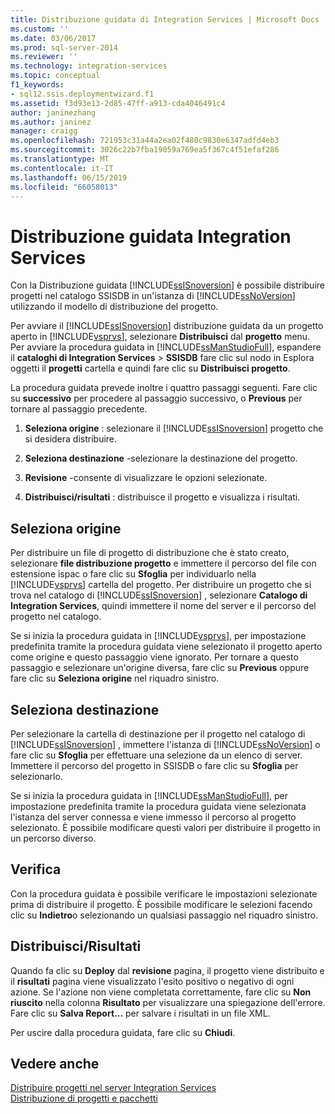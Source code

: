 ```yaml
---
title: Distribuzione guidata di Integration Services | Microsoft Docs
ms.custom: ''
ms.date: 03/06/2017
ms.prod: sql-server-2014
ms.reviewer: ''
ms.technology: integration-services
ms.topic: conceptual
f1_keywords:
- sql12.ssis.deploymentwizard.f1
ms.assetid: f3d93e13-2d85-47ff-a913-cda4046491c4
author: janinezhang
ms.author: janinez
manager: craigg
ms.openlocfilehash: 721953c31a44a2ea02f480c9830e6347adfd4eb3
ms.sourcegitcommit: 3026c22b7fba19059a769ea5f367c4f51efaf286
ms.translationtype: MT
ms.contentlocale: it-IT
ms.lasthandoff: 06/15/2019
ms.locfileid: "66058013"
---
```

# <a name="integration-services-deployment-wizard"></a>Distribuzione guidata Integration Services
  Con la Distribuzione guidata [!INCLUDE[ssISnoversion](../includes/ssisnoversion-md.md)] è possibile distribuire progetti nel catalogo SSISDB in un'istanza di [!INCLUDE[ssNoVersion](../includes/ssnoversion-md.md)] utilizzando il modello di distribuzione del progetto.  
  
 Per avviare il [!INCLUDE[ssISnoversion](../includes/ssisnoversion-md.md)] distribuzione guidata da un progetto aperto in [!INCLUDE[vsprvs](../includes/vsprvs-md.md)], selezionare **Distribuisci** dal **progetto** menu. Per avviare la procedura guidata in [!INCLUDE[ssManStudioFull](../includes/ssmanstudiofull-md.md)], espandere il **cataloghi di Integration Services** > **SSISDB** fare clic sul nodo in Esplora oggetti il **progetti** cartella e quindi fare clic su **Distribuisci progetto**.  
  
 La procedura guidata prevede inoltre i quattro passaggi seguenti. Fare clic su **successivo** per procedere al passaggio successivo, o **Previous** per tornare al passaggio precedente.  
  
1.  **Seleziona origine** : selezionare il [!INCLUDE[ssISnoversion](../includes/ssisnoversion-md.md)] progetto che si desidera distribuire.  
  
2.  **Seleziona destinazione** -selezionare la destinazione del progetto.  
  
3.  **Revisione** -consente di visualizzare le opzioni selezionate.  
  
4.  **Distribuisci/risultati** : distribuisce il progetto e visualizza i risultati.  
  
## <a name="select-source"></a>Seleziona origine  
 Per distribuire un file di progetto di distribuzione che è stato creato, selezionare **file distribuzione progetto** e immettere il percorso del file con estensione ispac o fare clic su **Sfoglia** per individuarlo nella [!INCLUDE[vsprvs](../includes/vsprvs-md.md)] cartella del progetto. Per distribuire un progetto che si trova nel catalogo di [!INCLUDE[ssISnoversion](../includes/ssisnoversion-md.md)] , selezionare **Catalogo di Integration Services**, quindi immettere il nome del server e il percorso del progetto nel catalogo.  
  
 Se si inizia la procedura guidata in [!INCLUDE[vsprvs](../includes/vsprvs-md.md)], per impostazione predefinita tramite la procedura guidata viene selezionato il progetto aperto come origine e questo passaggio viene ignorato. Per tornare a questo passaggio e selezionare un'origine diversa, fare clic su **Previous** oppure fare clic su **Seleziona origine** nel riquadro sinistro.  
  
## <a name="select-destination"></a>Seleziona destinazione  
 Per selezionare la cartella di destinazione per il progetto nel catalogo di [!INCLUDE[ssISnoversion](../includes/ssisnoversion-md.md)] , immettere l'istanza di [!INCLUDE[ssNoVersion](../includes/ssnoversion-md.md)] o fare clic su **Sfoglia** per effettuare una selezione da un elenco di server. Immettere il percorso del progetto in SSISDB o fare clic su **Sfoglia** per selezionarlo.  
  
 Se si inizia la procedura guidata in [!INCLUDE[ssManStudioFull](../includes/ssmanstudiofull-md.md)], per impostazione predefinita tramite la procedura guidata viene selezionata l'istanza del server connessa e viene immesso il percorso al progetto selezionato. È possibile modificare questi valori per distribuire il progetto in un percorso diverso.  
  
## <a name="review"></a>Verifica  
 Con la procedura guidata è possibile verificare le impostazioni selezionate prima di distribuire il progetto. È possibile modificare le selezioni facendo clic su **Indietro**o selezionando un qualsiasi passaggio nel riquadro sinistro.  
  
## <a name="deployresults"></a>Distribuisci/Risultati  
 Quando fa clic su **Deploy** dal **revisione** pagina, il progetto viene distribuito e il **risultati** pagina viene visualizzato l'esito positivo o negativo di ogni azione. Se l'azione non viene completata correttamente, fare clic su **Non riuscito** nella colonna **Risultato** per visualizzare una spiegazione dell'errore. Fare clic su **Salva Report...**  per salvare i risultati in un file XML.  
  
 Per uscire dalla procedura guidata, fare clic su **Chiudi**.  
  
## <a name="see-also"></a>Vedere anche  
 [Distribuire progetti nel server Integration Services](../../2014/integration-services/deploy-projects-to-integration-services-server.md)   
 [Distribuzione di progetti e pacchetti](packages/deploy-integration-services-ssis-projects-and-packages.md)  
  
  
